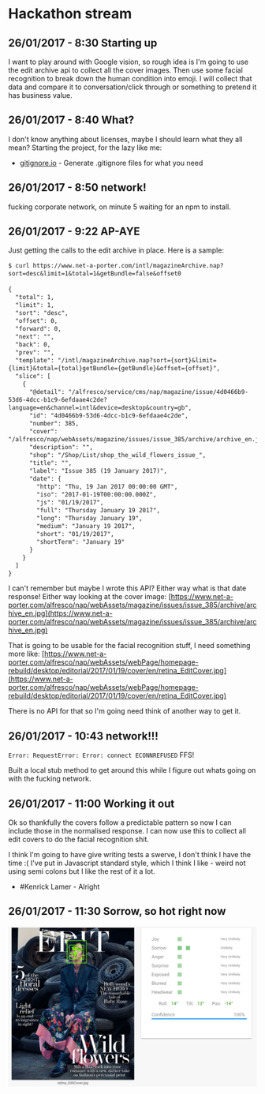 # Hackathon stream

## 26/01/2017 - 8:30 Starting up

I want to play around with Google vision, so rough idea is I'm going to use the edit archive api to collect all the cover images. Then use some facial recognition to break down the human condition into emoji. I will collect that data and compare it to conversation/click through or something to pretend it has business value.

## 26/01/2017 - 8:40 What?

I don't know anything about licenses, maybe I should learn what they all mean?
Starting the project, for the lazy like me:
* [gitignore.io](http://www.gitignore.io) - Generate .gitignore files for what you need

## 26/01/2017 - 8:50 network!

fucking corporate network, on minute 5 waiting for an npm to install.

## 26/01/2017 - 9:22 AP-AYE

Just getting the calls to the edit archive in place.
Here is a sample:
```
$ curl https://www.net-a-porter.com/intl/magazineArchive.nap?sort=desc&limit=1&total=1&getBundle=false&offset0

{
  "total": 1,
  "limit": 1,
  "sort": "desc",
  "offset": 0,
  "forward": 0,
  "next": "",
  "back": 0,
  "prev": "",
  "template": "/intl/magazineArchive.nap?sort={sort}&limit={limit}&total={total}getBundle={getBundle}&offset={offset}",
  "slice": [
    {
      "@detail": "/alfresco/service/cms/nap/magazine/issue/4d0466b9-53d6-4dcc-b1c9-6efdaae4c2de?language=en&channel=intl&device=desktop&country=gb",
      "id": "4d0466b9-53d6-4dcc-b1c9-6efdaae4c2de",
      "number": 385,
      "cover": "/alfresco/nap/webAssets/magazine/issues/issue_385/archive/archive_en.jpg",
      "description": "",
      "shop": "/Shop/List/shop_the_wild_flowers_issue_",
      "title": "",
      "label": "Issue 385 (19 January 2017)",
      "date": {
        "http": "Thu, 19 Jan 2017 00:00:00 GMT",
        "iso": "2017-01-19T00:00:00.000Z",
        "js": "01/19/2017",
        "full": "Thursday January 19 2017",
        "long": "Thursday January 19",
        "medium": "January 19 2017",
        "short": "01/19/2017",
        "shortTerm": "January 19"
      }
    }
  ]
}
```

I can't remember but maybe I wrote this API? Either way what is that date response!
Either way looking at the cover image:
[https://www.net-a-porter.com/alfresco/nap/webAssets/magazine/issues/issue_385/archive/archive_en.jpg](https://www.net-a-porter.com/alfresco/nap/webAssets/magazine/issues/issue_385/archive/archive_en.jpg)

That is going to be usable for the facial recognition stuff, I need something more like:
[https://www.net-a-porter.com/alfresco/nap/webAssets/webPage/homepage-rebuild/desktop/editorial/2017/01/19/cover/en/retina_EditCover.jpg](https://www.net-a-porter.com/alfresco/nap/webAssets/webPage/homepage-rebuild/desktop/editorial/2017/01/19/cover/en/retina_EditCover.jpg)

There is no API for that so I'm going need think of another way to get it.

## 26/01/2017 - 10:43 network!!!

`Error: RequestError: Error: connect ECONNREFUSED`
FFS!

Built a local stub method to get around this while I figure out whats going on with the fucking network.

## 26/01/2017 - 11:00 Working it out

Ok so thankfully the covers follow a predictable pattern so now I can include those in the normalised response. I can now use this to collect all edit covers to do the facial recognition shit.

I think I'm going to have give writing tests a swerve, I don't think I have the time :(
I've put in Javascript standard style, which I think I like - weird not using semi colons but I like the rest of it a lot.

- #Kenrick Lamer - Alright

## 26/01/2017 - 11:30 Sorrow, so hot right now

![Sorrow, so hot right now](/hackathon-stream/img/sorrow.png)
